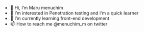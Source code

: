 - 👋 Hi, I’m Maru menuchim
- 👀 I’m interested in Penetration testing and i'm a quick learner
- 🌱 I’m currently learning front-end development
- 📫 How to reach me @menuchim_m on twitter

<!---
Grimmblood01/Grimmblood01 is a ✨ special ✨ repository because its `README.md` (this file) appears on your GitHub profile.
You can click the Preview link to take a look at your changes.
--->
